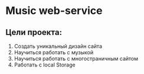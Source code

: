 # Music web-service  
## Цели проекта:  
1) Создать уникальный дизайн сайта  
2) Научиться работать с музыкой  
3) Научиться работать с многостраничным сайтом  
4) Работать с local Storage  

